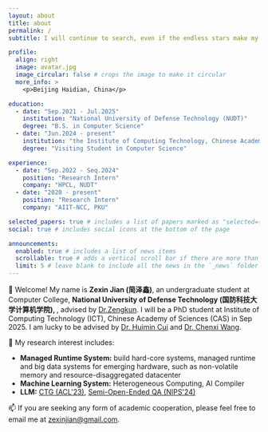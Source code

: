```yaml
---
layout: about
title: about
permalink: /
subtitle: I will continue to search, even if the endless stars make my search hopeless, even if I am alone.

profile:
  align: right
  image: avatar.jpg
  image_circular: false # crops the image to make it circular
  more_info: >
    <p>Beijing Haidian, China</p>

education:
  - date: "Sep.2021 - Jul.2025"
    institution: "National University of Defense Technology (NUDT)"
    degree: "B.S. in Computer Science"
  - date: "Jun.2024 - present"
    institution: "the Institute of Computing Technology, Chinese Academy of Sciences (ICT, CAS) "
    degree: "Visiting Student in Computer Science"

experience:
  - date: "Sep.2022 - Seq.2024"
    position: "Research Intern"
    company: "HPCL, NUDT"
  - date: "2020 - present"
    position: "Research Intern"
    company: "AIIT-NCC, PKU"

selected_papers: true # includes a list of papers marked as "selected={true}"
social: true # includes social icons at the bottom of the page

announcements:
  enabled: true # includes a list of news items
  scrollable: true # adds a vertical scroll bar if there are more than 3 news items
  limit: 5 # leave blank to include all the news in the `_news` folder
---
```


👋 Welcome! My name is <b>Zexin Jian (简泽鑫)</b>, an undergraduate student at Computer College, <b>National University of Defense Technology (国防科技大学计算机学院), </b>, advised by <a href="">Dr.Zengkun</a>. I will be a PhD student at Institute of Computing Technology (ICT), Chinese Academy of Sciences (CAS) in Sep 2025. I am lucky to be advised by <a href="https://cuihuimin.github.io/">Dr. Huimin Cui</a> and <a href="https://wangchenxi7.github.io/home/">Dr. Chenxi Wang</a>. 

🤔 My research interest includes:
- <b>Managed Runtime System:</b> build hard-core systems, managed runtime and big data systems for emerging hardware, such as non-volatile memory and resource-disaggregated datacenter
- <b>Machine Learning System:</b> Heterogeneous Computing, AI Compiler
- <b>LLM:</b> <a href="https://aclanthology.org/2023.findings-acl.530/">CTG (ACL'23)</a>, <a href="https://dl.acm.org/doi/10.5555/3737916.3740736">Semi-Open-Ended QA (NIPS'24)</a>

📫 If you are seeking any form of academic cooperation, please feel free to email me at <a href="">zexinjian@gmail.com</a>.
